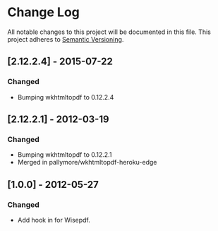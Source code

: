 # Change Log
All notable changes to this project will be documented in this file.
This project adheres to [Semantic Versioning](http://semver.org/).

## [2.12.2.4] - 2015-07-22
### Changed
- Bumping wkhtmltopdf to 0.12.2.4

## [2.12.2.1] - 2012-03-19
### Changed
- Bumping wkhtmltopdf to 0.12.2.1
- Merged in pallymore/wkhtmltopdf-heroku-edge

## [1.0.0] - 2012-05-27
### Changed
- Add hook in for Wisepdf.
